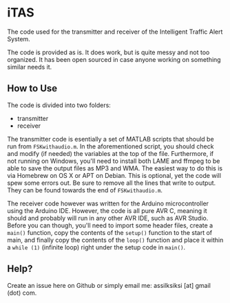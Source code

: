 iTAS
========

The code used for the transmitter and receiver of the Intelligent Traffic Alert System. 

The code is provided as is. It does work, but is quite messy and not too organized. It has been open sourced in case anyone working on something similar needs it.

## How to Use

The code is divided into two folders:

* transmitter
* receiver

The transmitter code is esentially a set of MATLAB scripts that should be run from `FSKwithaudio.m`. In the aforementioned script, you should check and modify (if needed) the variables at the top of the file. Furthermore, if not running on Windows, you'll need to install both LAME and ffmpeg to be able to save the output files as MP3 and WMA. The easiest way to do this is via Homebrew on OS X or APT on Debian. This is optional, yet the code will spew some errors out. Be sure to remove all the lines that write to output. They can be found towards the end of `FSKwithaudio.m`.

The receiver code however was written for the Arduino microcontroller using the Arduino IDE. However, the code is all pure AVR C, meaning it should and probably will run in any other AVR IDE, such as AVR Studio. Before you can though, you'll need to import some header files, create a `main()` function, copy the contents of the `setup()` function to the start of main, and finally copy the contents of the `loop()` function and place it within a `while (1)` (infinite loop) right under the setup code in `main()`.

## Help?

Create an issue here on Github or simply email me: assilksiksi [at] gmail (dot) com.

